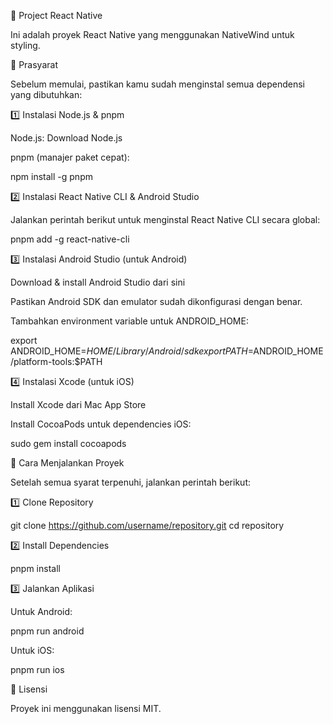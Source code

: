 📱 Project React Native

Ini adalah proyek React Native yang menggunakan NativeWind untuk styling.

📌 Prasyarat

Sebelum memulai, pastikan kamu sudah menginstal semua dependensi yang dibutuhkan:

1️⃣ Instalasi Node.js & pnpm

Node.js: Download Node.js

pnpm (manajer paket cepat):

npm install -g pnpm

2️⃣ Instalasi React Native CLI & Android Studio

Jalankan perintah berikut untuk menginstal React Native CLI secara global:

pnpm add -g react-native-cli

3️⃣ Instalasi Android Studio (untuk Android)

Download & install Android Studio dari sini

Pastikan Android SDK dan emulator sudah dikonfigurasi dengan benar.

Tambahkan environment variable untuk ANDROID_HOME:

export ANDROID_HOME=$HOME/Library/Android/sdk
export PATH=$ANDROID_HOME/platform-tools:$PATH

4️⃣ Instalasi Xcode (untuk iOS)

Install Xcode dari Mac App Store

Install CocoaPods untuk dependencies iOS:

sudo gem install cocoapods

🚀 Cara Menjalankan Proyek

Setelah semua syarat terpenuhi, jalankan perintah berikut:

1️⃣ Clone Repository

git clone https://github.com/username/repository.git
cd repository

2️⃣ Install Dependencies

pnpm install

3️⃣ Jalankan Aplikasi

Untuk Android:

pnpm run android

Untuk iOS:

pnpm run ios

📄 Lisensi

Proyek ini menggunakan lisensi MIT.